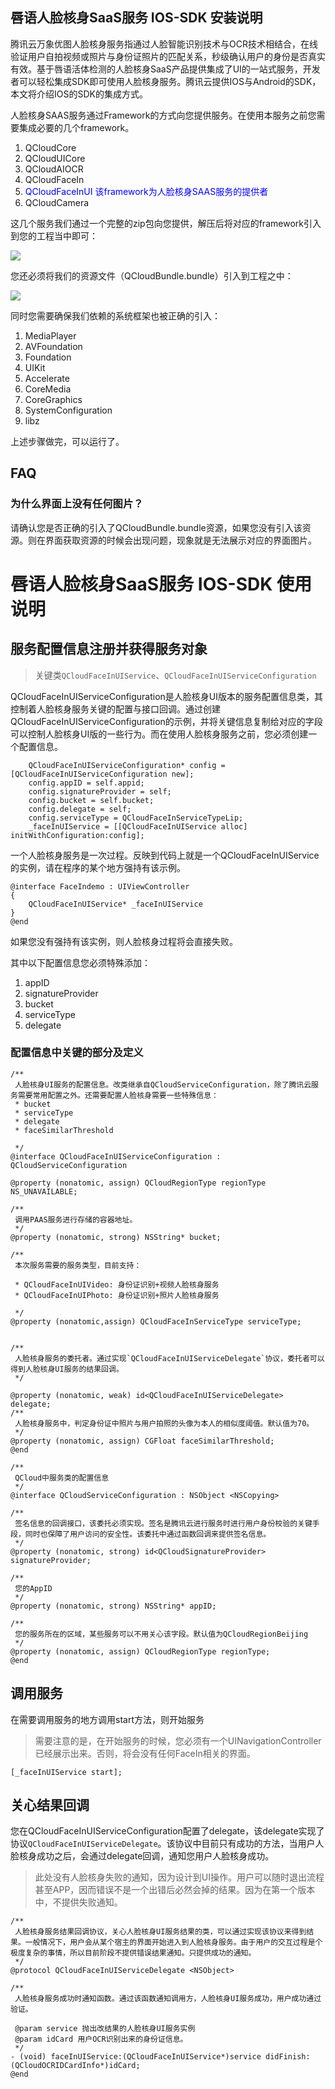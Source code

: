 ## 唇语人脸核身SaaS服务 IOS-SDK 安装说明

腾讯云万象优图人脸核身服务指通过人脸智能识别技术与OCR技术相结合，在线验证用户自拍视频或照片与身份证照片的匹配关系，秒级确认用户的身份是否真实有效。基于唇语活体检测的人脸核身SaaS产品提供集成了UI的一站式服务，开发者可以轻松集成SDK即可使用人脸核身服务。腾讯云提供IOS与Android的SDK，本文将介绍IOS的SDK的集成方式。

人脸核身SAAS服务通过Framework的方式向您提供服务。在使用本服务之前您需要集成必要的几个framework。

1. QCloudCore
2. QCloudUICore
3. QCloudAIOCR
4. QCloudFaceIn
5. <span style="color:blue">QCloudFaceInUI 该framework为人脸核身SAAS服务的提供者</span>
6. QCloudCamera

这几个服务我们通过一个完整的zip包向您提供，解压后将对应的framework引入到您的工程当中即可：

![](http://ww4.sinaimg.cn/large/006tNbRwgy1fflx22i5jjj31kw0notic.jpg)

您还必须将我们的资源文件（QCloudBundle.bundle）引入到工程之中：

![](http://ww2.sinaimg.cn/large/006tNbRwgy1fflx4jt3kmj31kw0t9tko.jpg)

同时您需要确保我们依赖的系统框架也被正确的引入：

1. MediaPlayer
2. AVFoundation
3. Foundation
4. UIKit
5. Accelerate
6. CoreMedia
7. CoreGraphics
8. SystemConfiguration
9. libz

上述步骤做完，可以运行了。

## FAQ

### 为什么界面上没有任何图片？

请确认您是否正确的引入了QCloudBundle.bundle资源，如果您没有引入该资源。则在界面获取资源的时候会出现问题，现象就是无法展示对应的界面图片。



# 唇语人脸核身SaaS服务 IOS-SDK 使用说明

## 服务配置信息注册并获得服务对象

> 关键类`QCloudFaceInUIService`、`QCloudFaceInUIServiceConfiguration`

QCloudFaceInUIServiceConfiguration是人脸核身UI版本的服务配置信息类，其控制着人脸核身服务关键的配置与接口回调。通过创建QCloudFaceInUIServiceConfiguration的示例，并将关键信息复制给对应的字段可以控制人脸核身UI版的一些行为。而在使用人脸核身服务之前，您必须创建一个配置信息。

```
    QCloudFaceInUIServiceConfiguration* config =[QCloudFaceInUIServiceConfiguration new];
    config.appID = self.appid;
    config.signatureProvider = self;
    config.bucket = self.bucket;
    config.delegate = self;
    config.serviceType = QCloudFaceInServiceTypeLip;
    _faceInUIService = [[QCloudFaceInUIService alloc] initWithConfiguration:config];
```

一个人脸核身服务是一次过程。反映到代码上就是一个QCloudFaceInUIService的实例，请在程序的某个地方强持有该示例。

```
@interface FaceIndemo : UIViewController
{
    QCloudFaceInUIService* _faceInUIService
}
@end
```

如果您没有强持有该实例，则人脸核身过程将会直接失败。

其中以下配置信息您必须特殊添加：

1. appID
2. signatureProvider
3. bucket
4. serviceType
5. delegate

### 配置信息中关键的部分及定义

```
/**
 人脸核身UI服务的配置信息。改类继承自QCloudServiceConfiguration，除了腾讯云服务需要常用配置之外。还需要配置人脸核身需要一些特殊信息：
 * bucket
 * serviceType
 * delegate
 * faceSimilarThreshold
 
 */
@interface QCloudFaceInUIServiceConfiguration : QCloudServiceConfiguration
​
@property (nonatomic, assign) QCloudRegionType regionType NS_UNAVAILABLE;
​
/**
 调用PAAS服务进行存储的容器地址。
 */
@property (nonatomic, strong) NSString* bucket;
​
/**
 本次服务需要的服务类型，目前支持：
 
 * QCloudFaceInUIVideo: 身份证识别+视频人脸核身服务
 * QCloudFaceInUIPhoto: 身份证识别+照片人脸核身服务
 
 */
@property (nonatomic,assign) QCloudFaceInServiceType serviceType;
​
​
/**
 人脸核身服务的委托者。通过实现`QCloudFaceInUIServiceDelegate`协议，委托者可以得到人脸核身UI服务的结果回调。
 */
​
@property (nonatomic, weak) id<QCloudFaceInUIServiceDelegate> delegate;
/**
 人脸核身服务中，判定身份证中照片与用户拍照的头像为本人的相似度阈值。默认值为70。
 */
@property (nonatomic, assign) CGFloat faceSimilarThreshold;
@end
```

```
/**
 QCloud中服务类的配置信息
 */
@interface QCloudServiceConfiguration : NSObject <NSCopying>
​
/**
 签名信息的回调接口，该委托必须实现。签名是腾讯云进行服务时进行用户身份校验的关键手段，同时也保障了用户访问的安全性。该委托中通过函数回调来提供签名信息。
 */
@property (nonatomic, strong) id<QCloudSignatureProvider> signatureProvider;
​
/**
 您的AppID
 */
@property (nonatomic, strong) NSString* appID;
​
/**
 您的服务所在的区域，某些服务可以不用关心该字段。默认值为QCloudRegionBeijing
 */
@property (nonatomic, assign) QCloudRegionType regionType;
@end
```

## 调用服务

在需要调用服务的地方调用start方法，则开始服务

> 需要注意的是，在开始服务的时候，您必须有一个UINavigationController已经展示出来。否则，将会没有任何FaceIn相关的界面。

```
[_faceInUIService start];
```

## 关心结果回调

您在QCloudFaceInUIServiceConfiguration配置了delegate，该delegate实现了协议`QCloudFaceInUIServiceDelegate`。该协议中目前只有成功的方法，当用户人脸核身成功之后，会通过delegate回调，通知您用户人脸核身成功。

> 此处没有人脸核身失败的通知，因为设计到UI操作。用户可以随时退出流程甚至APP，因而错误不是一个出错后必然会掉的结果。因为在第一个版本中，不提供失败通知。

```
/**
 人脸核身服务结果回调协议，关心人脸核身UI服务结果的类，可以通过实现该协议来得到结果。一般情况下，用户会从某个宿主的界面开始进入到人脸核身服务。由于用户的交互过程是个极度复杂的事情，所以目前阶段不提供错误结果通知。只提供成功的通知。
 */
@protocol QCloudFaceInUIServiceDelegate <NSObject>

/**
 人脸核身服务成功时通知函数。通过该函数通知调用方，人脸核身UI服务成功，用户成功通过验证。

 @param service 抛出改结果的人脸核身UI服务实例
 @param idCard 用户OCR识别出来的身份证信息。
 */
- (void) faceInUIService:(QCloudFaceInUIService*)service didFinish:(QCloudOCRIDCardInfo*)idCard;
@end
```